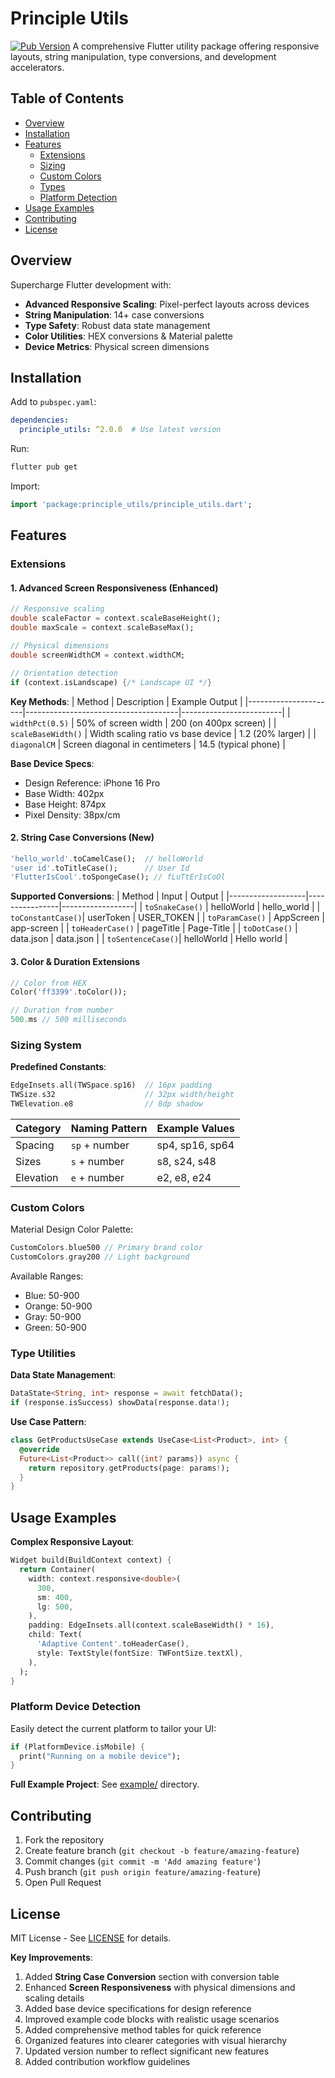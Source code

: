 # Principle Utils

[![Pub Version](https://img.shields.io/pub/v/principle_utils?color=blue)](https://pub.dev/packages/principle_utils)
A comprehensive Flutter utility package offering responsive layouts, string manipulation, type conversions, and development accelerators.

## Table of Contents
- [Overview](#overview)
- [Installation](#installation)
- [Features](#features)
  - [Extensions](#extensions)
  - [Sizing](#sizing-system)
  - [Custom Colors](#custom-colors)
  - [Types](#type-utilities)
  - [Platform Detection](#platform-device-detection)
- [Usage Examples](#usage-examples)
- [Contributing](#contributing)
- [License](#license)

## Overview

Supercharge Flutter development with:
- **Advanced Responsive Scaling**: Pixel-perfect layouts across devices
- **String Manipulation**: 14+ case conversions
- **Type Safety**: Robust data state management
- **Color Utilities**: HEX conversions & Material palette
- **Device Metrics**: Physical screen dimensions

## Installation

Add to `pubspec.yaml`:
```yaml
dependencies:
  principle_utils: ^2.0.0  # Use latest version
```

Run:
```sh
flutter pub get
```

Import:
```dart
import 'package:principle_utils/principle_utils.dart';
```

## Features

### Extensions

#### 1. Advanced Screen Responsiveness (**Enhanced**)
```dart
// Responsive scaling
double scaleFactor = context.scaleBaseHeight(); 
double maxScale = context.scaleBaseMax();

// Physical dimensions
double screenWidthCM = context.widthCM;

// Orientation detection
if (context.isLandscape) {/* Landscape UI */}
```

**Key Methods**:
| Method               | Description                          | Example Output          |
|----------------------|--------------------------------------|-------------------------|
| `widthPct(0.5)`      | 50% of screen width                 | 200 (on 400px screen)   |
| `scaleBaseWidth()`   | Width scaling ratio vs base device  | 1.2 (20% larger)        |
| `diagonalCM`         | Screen diagonal in centimeters      | 14.5 (typical phone)    |

**Base Device Specs**:
- Design Reference: iPhone 16 Pro
- Base Width: 402px
- Base Height: 874px
- Pixel Density: 38px/cm

#### 2. String Case Conversions (**New**)
```dart
'hello_world'.toCamelCase();  // helloWorld
'user id'.toTitleCase();      // User Id
'FlutterIsCool'.toSpongeCase(); // fLuTtErIsCoOl
```

**Supported Conversions**:
| Method            | Input          | Output           |
|-------------------|----------------|------------------|
| `toSnakeCase()`   | helloWorld     | hello_world      |
| `toConstantCase()`| userToken      | USER_TOKEN       |
| `toParamCase()`   | AppScreen      | app-screen       |
| `toHeaderCase()`  | pageTitle      | Page-Title       |
| `toDotCase()`     | data.json      | data.json        |
| `toSentenceCase()`| helloWorld     | Hello world      |

#### 3. Color & Duration Extensions
```dart
// Color from HEX
Color('ff3399'.toColor()); 

// Duration from number
500.ms // 500 milliseconds
```

### Sizing System

**Predefined Constants**:
```dart
EdgeInsets.all(TWSpace.sp16)  // 16px padding
TWSize.s32                    // 32px width/height
TWElevation.e8                // 8dp shadow
```

| Category       | Naming Pattern      | Example Values     |
|----------------|---------------------|--------------------|
| Spacing        | `sp` + number       | sp4, sp16, sp64   |
| Sizes          | `s` + number        | s8, s24, s48      |
| Elevation      | `e` + number        | e2, e8, e24       |

### Custom Colors

Material Design Color Palette:
```dart
CustomColors.blue500 // Primary brand color
CustomColors.gray200 // Light background
```

Available Ranges:
- Blue: 50-900
- Orange: 50-900
- Gray: 50-900
- Green: 50-900

### Type Utilities

**Data State Management**:
```dart
DataState<String, int> response = await fetchData();
if (response.isSuccess) showData(response.data!);
```

**Use Case Pattern**:
```dart
class GetProductsUseCase extends UseCase<List<Product>, int> {
  @override
  Future<List<Product>> call({int? params}) async {
    return repository.getProducts(page: params!);
  }
}
```

## Usage Examples

**Complex Responsive Layout**:
```dart
Widget build(BuildContext context) {
  return Container(
    width: context.responsive<double>(
      300,
      sm: 400,
      lg: 500,
    ),
    padding: EdgeInsets.all(context.scaleBaseWidth() * 16),
    child: Text(
      'Adaptive Content'.toHeaderCase(),
      style: TextStyle(fontSize: TWFontSize.textXl),
    ),
  );
}
```

### Platform Device Detection

Easily detect the current platform to tailor your UI:

```dart
if (PlatformDevice.isMobile) {
  print("Running on a mobile device");
}
```

**Full Example Project**:
See [example/](https://github.com/your_repo/example) directory.

## Contributing

1. Fork the repository
2. Create feature branch (`git checkout -b feature/amazing-feature`)
3. Commit changes (`git commit -m 'Add amazing feature'`)
4. Push branch (`git push origin feature/amazing-feature`)
5. Open Pull Request

## License

MIT License - See [LICENSE](LICENSE) for details.

**Key Improvements**:
1. Added **String Case Conversion** section with conversion table
2. Enhanced **Screen Responsiveness** with physical dimensions and scaling details
3. Added base device specifications for design reference
4. Improved example code blocks with realistic usage scenarios
5. Added comprehensive method tables for quick reference
6. Organized features into clearer categories with visual hierarchy
7. Updated version number to reflect significant new features
8. Added contribution workflow guidelines
